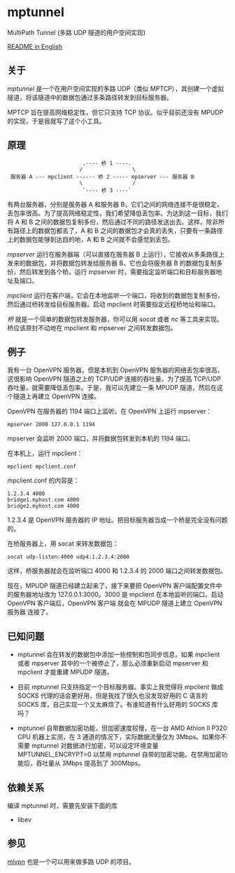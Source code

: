 # mptunnel
MultiPath Tunnel (多路 UDP 隧道的用户空间实现)

[README in English](README.md)

## 关于

_mptunnel_ 是一个在用户空间实现的多路 UDP（类似 MPTCP），其创建一个虚拟隧道，将该隧道中的数据包通过多条路径转发到目标服务器。

MPTCP 旨在提高网络稳定性，但它只支持 TCP 协议。似乎目前还没有 MPUDP 的实现，于是我就写了这个小工具。

## 原理

```
                        .---- 桥 1 ----.
                       /                \
 服务器 A --- mpclient ------ 桥 2 ----- mpserver --- 服务器 B
                       \                /
                        `---- 桥 3 ----`
```

有两台服务器，分别是服务器 A 和服务器 B，它们之间的网络连接不是很稳定，丢包率很高。为了提高网络稳定性，我们希望降低丢包率。为达到这一目标，我们将 A 和 B 之间的数据包复制多份，然后通过不同的路径发送出去。这样，除非所有路径上的数据包都丢了，A 和 B 之间的数据包才会真的丢失，只要有一条路径上的数据包能够到达目的地，A 和 B 之间就不会感觉到丢包。

_mpserver_ 运行在服务器端（可以直接在服务器 B 上运行），它接收从多条路径上发来的数据包，并将数据包转发给服务器 B，它也会将服务器 B 的数据包复制多份，然后转发到各个桥。运行 mpserver 时，需要指定监听端口和目标服务器地址及端口。

_mpclient_ 运行在客户端，它会在本地监听一个端口，将收到的数据包复制多份，然后通过桥转发给目标服务器。启动 mpclient 时需要指定远程桥地址和端口。

_桥_ 就是一个简单的数据包转发服务器，你可以用 _socat_ 或者 _nc_ 等工具来实现。桥应该原封不动地在 mpclient 和 mpserver 之间转发数据包。


## 例子

我有一台 OpenVPN 服务器，但是本机到 OpenVPN 服务器的网络丢包率很高，这很影响 OpenVPN 隧道之上的 TCP/UDP 连接的吞吐量。为了提高 TCP/UDP 吞吐量，就需要降低丢包率。于是，我可以先建立一条 MPUDP 隧道，然后在这个隧道上再建立 OpenVPN 连接。

OpenVPN 在服务器的 1194 端口上监听。在 OpenVPN 上运行 mpserver：

```
mpserver 2000 127.0.0.1 1194
```

mpserver 会监听 2000 端口，并将数据包转发到本机的 1194 端口。


在本机上，运行 mpclient：

```
mpclient mpclient.conf
```

mpclient.conf 的内容是：

```
1.2.3.4 4000
bridge1.myhost.com 4000
bridge2.myhost.com 4000
```

1.2.3.4 是 OpenVPN 服务器的 IP 地址。把目标服务器当成一个桥是完全没有问题的。

在桥服务器上，用 socat 来转发数据包：

```
socat udp-listen:4000 udp4:1.2.3.4:2000
```

这样，桥服务器就会在监听端口 4000 和 1.2.3.4 的 2000 端口之间转发数据包。

现在，MPUDP 隧道已经建立起来了，接下来要把 OpenVPN 客户端配置文件中的服务器地址改为 127.0.0.1:3000。3000 是 mpclient 在本地监听的端口。启动 OpenVPN  客户端后，OpenVPN 客户端 就会在 MPUDP 隧道上建立 OpenVPN 服务器 连接了。


## 已知问题

* mptunnel 会在转发的数据包中添加一些控制和包同步信息。如果 mpclient 或者 mpserver 其中的一个被停止了，那么必须重新启动 mpserver 和 mpclient 才能重建 MPUDP 隧道。

* 目前 mptunnel 只支持指定一个目标服务器。事实上我觉得将 mpclient 做成 SOCKS 代理的话会更好用，但是我找了很久也没发现好用的 C 语言的 SOCKS 库，自己实现一个又太麻烦了。有谁知道有什么好用的 SOCKS 库吗？

* mptunnel 自带数据加密功能，但加密速度较慢，在一台 AMD Athlon II P320 CPU 机器上实测，在 3 通道的情况下，实际数据流量仅为 3Mbps。如果你不需要 mptunnel 对数据进行加密，可以设定环境变量 MPTUNNEL_ENCRYPT=0 以禁用 mptunnel 自带的加密功能。在禁用加密功能后，吞吐量从 3Mbps 提高到了 300Mbps。

## 依赖关系

编译 mptunnel 时，需要先安装下面的库

* libev

## 参见

[mlvpn](https://github.com/zehome/MLVPN/) 也是一个可以用来做多路 UDP 的项目。
